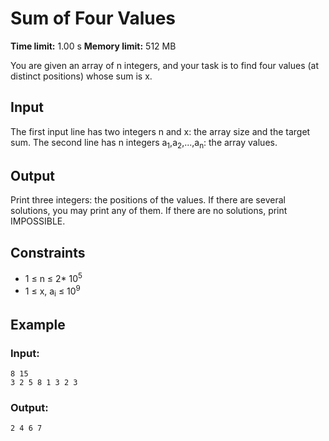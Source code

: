 # Sum of Four Values
**Time limit:** 1.00 s **Memory limit:** 512 MB

You are given an array of n integers, and your task is to find four values (at distinct positions) whose sum is x.

## Input
The first input line has two integers n and x: the array size and the target sum.
The second line has n integers a<sub>1</sub>,a<sub>2</sub>,...,a<sub>n</sub>: the array values.

## Output
Print three integers: the positions of the values. If there are several solutions, you may print any of them. If there are no solutions, print IMPOSSIBLE.

## Constraints

- 1 &le; n &le; 2* 10<sup>5</sup>
- 1 &le; x, a<sub>i</sub> &le; 10<sup>9</sup>


## Example
### Input:
```
8 15
3 2 5 8 1 3 2 3
```
### Output:
```
2 4 6 7
```  


